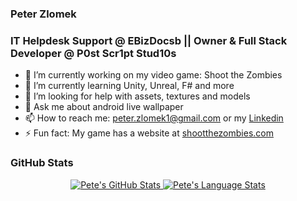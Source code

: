 ### Peter Zlomek 
### IT Helpdesk Support @ EBizDocsb   ||   Owner & Full Stack Developer @ P0st Scr1pt Stud10s
<!--
**peterzlomek/peterzlomek** is a ✨ _special_ ✨ repository because its `README.md` (this file) appears on your GitHub profile.

Here are some ideas to get you started:
-->
- 🔭 I’m currently working on my video game: Shoot the Zombies
- 🌱 I’m currently learning Unity, Unreal, F# and more
- 🤔 I’m looking for help with assets, textures and models
- 💬 Ask me about android live wallpaper
- 📫 How to reach me: peter.zlomek1@gmail.com or my <a href="https://www.linkedin.com/in/peter-zlomek/">Linkedin</a>
- ⚡ Fun fact: My game has a website at <a href="https://www.shootthezombies.com/">shootthezombies.com</a>

### GitHub Stats
<p align="center">
<a href="https://github.com/peterzlomek">
 <img src="https://github-readme-stats.vercel.app/api?username=peterzlomek&show_icons=true&hide=stars&hide_border=true" alt="Pete's GitHub Stats" />
 <img src="https://github-readme-stats.vercel.app/api/top-langs/?username=peterzlomek&layout=compact&hide_border=true" alt="Pete's Language Stats" />
</a>
</p>
